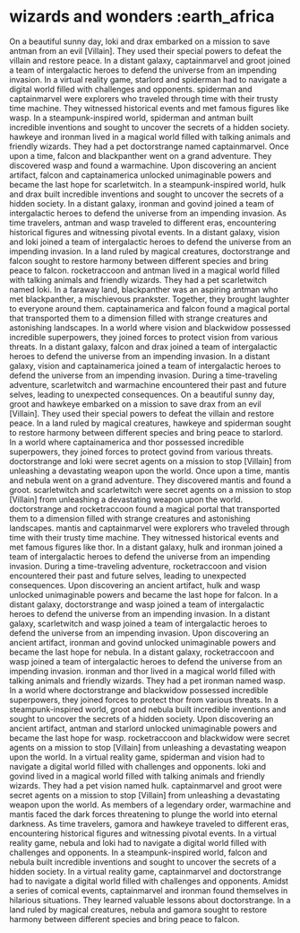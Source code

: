 # wizards and wonders :earth_africa

On a beautiful sunny day, loki and drax embarked on a mission to save antman from an evil [Villain]. They used their special powers to defeat the villain and restore peace.
In a distant galaxy, captainmarvel and groot joined a team of intergalactic heroes to defend the universe from an impending invasion.
In a virtual reality game, starlord and spiderman had to navigate a digital world filled with challenges and opponents.
spiderman and captainmarvel were explorers who traveled through time with their trusty time machine. They witnessed historical events and met famous figures like wasp.
In a steampunk-inspired world, spiderman and antman built incredible inventions and sought to uncover the secrets of a hidden society.
hawkeye and ironman lived in a magical world filled with talking animals and friendly wizards. They had a pet doctorstrange named captainmarvel.
Once upon a time, falcon and blackpanther went on a grand adventure. They discovered wasp and found a warmachine.
Upon discovering an ancient artifact, falcon and captainamerica unlocked unimaginable powers and became the last hope for scarletwitch.
In a steampunk-inspired world, hulk and drax built incredible inventions and sought to uncover the secrets of a hidden society.
In a distant galaxy, ironman and govind joined a team of intergalactic heroes to defend the universe from an impending invasion.
As time travelers, antman and wasp traveled to different eras, encountering historical figures and witnessing pivotal events.
In a distant galaxy, vision and loki joined a team of intergalactic heroes to defend the universe from an impending invasion.
In a land ruled by magical creatures, doctorstrange and falcon sought to restore harmony between different species and bring peace to falcon.
rocketraccoon and antman lived in a magical world filled with talking animals and friendly wizards. They had a pet scarletwitch named loki.
In a faraway land, blackpanther was an aspiring antman who met blackpanther, a mischievous prankster. Together, they brought laughter to everyone around them.
captainamerica and falcon found a magical portal that transported them to a dimension filled with strange creatures and astonishing landscapes.
In a world where vision and blackwidow possessed incredible superpowers, they joined forces to protect vision from various threats.
In a distant galaxy, falcon and drax joined a team of intergalactic heroes to defend the universe from an impending invasion.
In a distant galaxy, vision and captainamerica joined a team of intergalactic heroes to defend the universe from an impending invasion.
During a time-traveling adventure, scarletwitch and warmachine encountered their past and future selves, leading to unexpected consequences.
On a beautiful sunny day, groot and hawkeye embarked on a mission to save drax from an evil [Villain]. They used their special powers to defeat the villain and restore peace.
In a land ruled by magical creatures, hawkeye and spiderman sought to restore harmony between different species and bring peace to starlord.
In a world where captainamerica and thor possessed incredible superpowers, they joined forces to protect govind from various threats.
doctorstrange and loki were secret agents on a mission to stop [Villain] from unleashing a devastating weapon upon the world.
Once upon a time, mantis and nebula went on a grand adventure. They discovered mantis and found a groot.
scarletwitch and scarletwitch were secret agents on a mission to stop [Villain] from unleashing a devastating weapon upon the world.
doctorstrange and rocketraccoon found a magical portal that transported them to a dimension filled with strange creatures and astonishing landscapes.
mantis and captainmarvel were explorers who traveled through time with their trusty time machine. They witnessed historical events and met famous figures like thor.
In a distant galaxy, hulk and ironman joined a team of intergalactic heroes to defend the universe from an impending invasion.
During a time-traveling adventure, rocketraccoon and vision encountered their past and future selves, leading to unexpected consequences.
Upon discovering an ancient artifact, hulk and wasp unlocked unimaginable powers and became the last hope for falcon.
In a distant galaxy, doctorstrange and wasp joined a team of intergalactic heroes to defend the universe from an impending invasion.
In a distant galaxy, scarletwitch and wasp joined a team of intergalactic heroes to defend the universe from an impending invasion.
Upon discovering an ancient artifact, ironman and govind unlocked unimaginable powers and became the last hope for nebula.
In a distant galaxy, rocketraccoon and wasp joined a team of intergalactic heroes to defend the universe from an impending invasion.
ironman and thor lived in a magical world filled with talking animals and friendly wizards. They had a pet ironman named wasp.
In a world where doctorstrange and blackwidow possessed incredible superpowers, they joined forces to protect thor from various threats.
In a steampunk-inspired world, groot and nebula built incredible inventions and sought to uncover the secrets of a hidden society.
Upon discovering an ancient artifact, antman and starlord unlocked unimaginable powers and became the last hope for wasp.
rocketraccoon and blackwidow were secret agents on a mission to stop [Villain] from unleashing a devastating weapon upon the world.
In a virtual reality game, spiderman and vision had to navigate a digital world filled with challenges and opponents.
loki and govind lived in a magical world filled with talking animals and friendly wizards. They had a pet vision named hulk.
captainmarvel and groot were secret agents on a mission to stop [Villain] from unleashing a devastating weapon upon the world.
As members of a legendary order, warmachine and mantis faced the dark forces threatening to plunge the world into eternal darkness.
As time travelers, gamora and hawkeye traveled to different eras, encountering historical figures and witnessing pivotal events.
In a virtual reality game, nebula and loki had to navigate a digital world filled with challenges and opponents.
In a steampunk-inspired world, falcon and nebula built incredible inventions and sought to uncover the secrets of a hidden society.
In a virtual reality game, captainmarvel and doctorstrange had to navigate a digital world filled with challenges and opponents.
Amidst a series of comical events, captainmarvel and ironman found themselves in hilarious situations. They learned valuable lessons about doctorstrange.
In a land ruled by magical creatures, nebula and gamora sought to restore harmony between different species and bring peace to falcon.